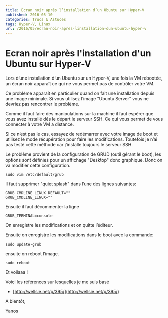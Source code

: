```yaml
---
title: Ecran noir après l’installation d’un Ubuntu sur Hyper-V
published: 2016-05-10
categories: Trucs & Astuces
tags: Hyper-V, Linux
url: /2016/05/ecran-noir-apres-linstallation-dun-ubuntu-hyper-v
---
```


# Ecran noir après l'installation d'un Ubuntu sur Hyper-V

Lors d’une installation d’un Ubuntu sur un Hyper-V, une fois la VM rebootée, un écran noir apparaît ce qui ne vous permet pas de contrôler votre VM.

Ce problème apparaît en particulier quand on fait une installation depuis une image minimale. Si vous utilisez l’image "Ubuntu Server" vous ne devriez pas rencontrer le problème.

<!--more-->

Comme il faut faire des manipulations sur la machine il faut espérer que vous avez installé dés le départ le serveur SSH. Ce qui vous permet de vous connecter à votre VM a distance.

Si ce n’est pas le cas, essayez de redémarrer avec votre image de boot et utilisez le mode récupération pour faire les modifications. Toutefois je n’ai pas testé cette méthode car j’installe toujours le serveur SSH.

Le problème provient de la configuration de GRUD (outil gérant le boot), les options sont définies pour un affichage "Desktop" donc graphique. Donc on va modifier cette configuration.

```
sudo vim /etc/default/grub
```

Il faut supprimer "quiet splash" dans l’une des lignes suivantes:

```
GRUB_CMDLINE_LINUX_DEFAULT=""
GRUB_CMDLINE_LINUX=""
```

Ensuite il faut décommenter la ligne

```
GRUB_TERMINAL=console
```

On enregistre les modifications et on quitte l’éditeur.

Ensuite on enregistre les modifications dans le boot avec la commande:

```
sudo update-grub
```

ensuite on reboot l’image.

```
sudo reboot
```

Et voilaaa !

Voici les références sur lesquelles je me suis basé

- [http://wellsie.net/p/395/](http://wellsie.net/p/395/)

A bientôt,

Yanos

